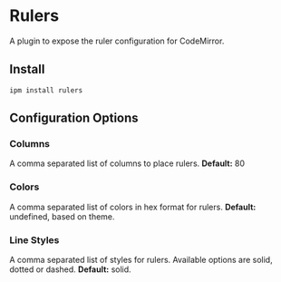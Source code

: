 # Rulers

A plugin to expose the ruler configuration for CodeMirror.

## Install

```shell
ipm install rulers
```

## Configuration Options

### Columns

A comma separated list of columns to place rulers. **Default:** 80

### Colors

A comma separated list of colors in hex format for rulers. **Default:** undefined, 
based on theme.

### Line Styles

A comma separated list of styles for rulers. Available options are solid, dotted 
or dashed. **Default:** solid.